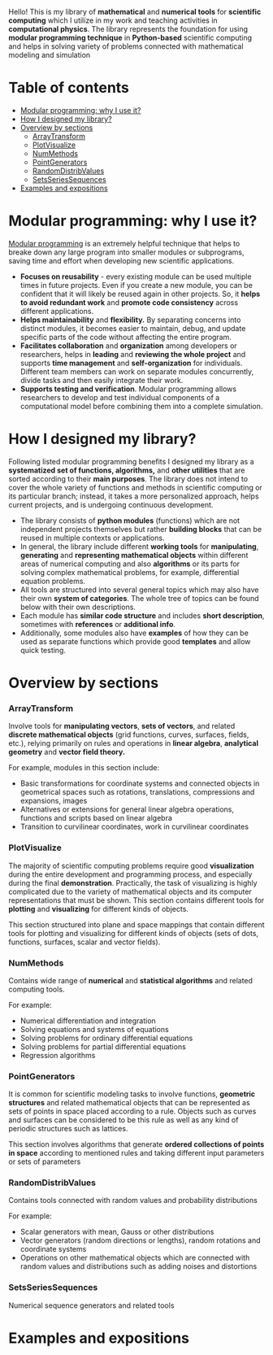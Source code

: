 Hello! This is my library of **mathematical** and **numerical tools** for **scientific computing** which I utilize in my work
and teaching activities in **computational physics**. The library represents the foundation for using **modular programming technique**
in **Python-based** scientific computing and helps in solving variety of problems connected with mathematical modeling and simulation

# Table of contents

* [Modular programming: why I use it?](https://github.com/StDLabs/MathTools?tab=readme-ov-file#modular-programming-why-i-use-it)
* [How I designed my library?](https://github.com/StDLabs/MathTools?tab=readme-ov-file#how-i-designed-my-library)
* [Overview by sections](https://github.com/StDLabs/MathTools?tab=readme-ov-file#overview-by-sections)
  * [ArrayTransform](https://github.com/StDLabs/MathTools?tab=readme-ov-file#arraytransform)
  * [PlotVisualize](https://github.com/StDLabs/MathTools?tab=readme-ov-file#plotvisualize)
  * [NumMethods](https://github.com/StDLabs/MathTools?tab=readme-ov-file#nummethods)
  * [PointGenerators](https://github.com/StDLabs/MathTools?tab=readme-ov-file#pointgenerators)
  * [RandomDistribValues](https://github.com/StDLabs/MathTools?tab=readme-ov-file#randomdistribvalues)
  * [SetsSeriesSequences](https://github.com/StDLabs/MathTools?tab=readme-ov-file#setsseriessequences)
* [Examples and expositions](https://github.com/StDLabs/MathTools?tab=readme-ov-file#examples-and-expositions) 

# Modular programming: why I use it?

[Modular programming](https://en.wikipedia.org/wiki/Modular_programming) is an extremely helpful technique that helps to breake down
any large program into smaller modules or subprograms, saving time and effort when developing new scientific applications.

- **Focuses on reusability** - every existing module can be used multiple times in future projects.
  Even if you create a new module, you can be confident that it will likely be reused again in other projects.
  So, it **helps to avoid redundant work** and **promote code consistency** across different applications.
- **Helps maintainability** and **flexibility.** By separating concerns into distinct modules, it becomes easier to maintain,
  debug, and update specific parts of the code without affecting the entire program.
- **Facilitates collaboration** and **organization** among developers or researchers, helps in **leading** and
  **reviewing the whole project** and supports **time management** and **self-organization** for individuals.
  Different team members can work on separate modules concurrently, divide tasks and then easily integrate their work.
- **Supports testing and verification**. Modular programming allows researchers to develop and test individual components
  of a computational model before combining them into a complete simulation.

# How I designed my library?

Following listed modular programming benefits I designed my library as a **systematized set of functions, algorithms,**
and **other utilities** that are sorted according to their **main purposes**. The library does not intend to cover the whole
variety of functions and methods in scientific computing or its particular branch; instead, it takes a more personalized approach,
helps current projects, and is undergoing continuous development.

- The library consists of **python modules** (functions) which are not independent projects themselves but rather **building blocks**
  that can be reused in multiple contexts or applications.
- In general, the library include different **working tools** for **manipulating**, **generating** and **representing mathematical objects**
  within different areas of numerical computing and also **algorithms** or its parts for solving complex mathematical problems,
  for example, differential equation problems.
- All tools are structured into several general topics which may also have their own **system of categories**.
  The whole tree of topics can be found below with their own descriptions.
- Each module has **similar code structure** and includes **short description**, sometimes with **references** or **additional info**.
- Additionally, some modules also have **examples** of how they can be used as separate functions which provide good **templates**
  and allow quick testing.

# Overview by sections

### ArrayTransform

Involve tools for **manipulating vectors**, **sets of vectors**, and related **discrete mathematical objects**
(grid functions, curves, surfaces, fields, etc.), relying primarily on rules and operations in **linear algebra**,
**analytical geometry** and **vector field theory.**

For example, modules in this section include:

- Basic transformations for coordinate systems and connected objects in geometrical spaces such as rotations,
translations, compressions and expansions, images
- Alternatives or extensions for general linear algebra operations, functions and scripts based on linear algebra
- Transition to curvilinear coordinates, work in curvilinear coordinates

### PlotVisualize

The majority of scientific computing problems require good **visualization** during the entire development and programming process,
and especially during the final **demonstration**. Practically, the task of visualizing is highly complicated
due to the variety of mathematical objects and its computer representations that must be shown. This section contains
different tools for **plotting** and **visualizing** for different kinds of objects.

This section structured into plane and space mappings that contain different tools for plotting and visualizing for
different kinds of objects (sets of dots, functions, surfaces, scalar and vector fields).

### NumMethods

Contains wide range of **numerical** and **statistical algorithms** and related computing tools.

For example:

- Numerical differentiation and integration
- Solving equations and systems of equations
- Solving problems for ordinary differential equations
- Solving problems for partial differential equations
- Regression algorithms

### PointGenerators

It is common for scientific modeling tasks to involve functions, **geometric structures** and related mathematical objects that
can be represented as sets of points in space placed according to a rule. Objects such as curves and surfaces can be considered
to be this rule as well as any kind of periodic structures such as lattices. 

This section involves algorithms that generate **ordered collections of points in space** according to mentioned rules
and taking different input parameters or sets of parameters

### RandomDistribValues

Contains tools connected with random values and probability distributions

For example:

- Scalar generators with mean, Gauss or other distributions
- Vector generators (random directions or lengths), random rotations and coordinate systems
- Operations on other mathematical objects which are connected with random values and distributions such as adding noises and distortions

### SetsSeriesSequences

Numerical sequence generators and related tools

# Examples and expositions

